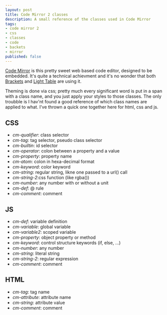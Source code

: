 ```yaml
---
layout: post
title: Code Mirror 2 classes
description: A small reference of the classes used in Code Mirror
tags: 
- code mirror 2
- css
- classes
- code
- backets
- mirror
published: false
---
```

[Code Mirror](http://codemirror.net/) is this pretty sweet web based code editor, designed to be embedded. It's quite a technical achievment and it's no wonder that both [Brackets](http://brackets.io/) and [Light Table](http://www.lighttable.com/) are using it.

Theming is done via css; pretty much every significant word is put in a span with a class name, and you just apply your styles to those classes. The only troubble is I hav'nt found a good reference of which class names are applied to what. I've thrown a quick one together here for html, css and js.

## CSS

- *cm-qualifier*: class selector
- *cm-tag*: tag selector, pseudo class selector
- *cm-builtin*: id selector
- *cm-operator*: colon between a property and a value
- *cm-property*: property name
- *cm-atom*: colon in hexa-decimal format
- *cm-keyword*: color keyword
- *cm-string*: regular string, likne one passed to a url() call
- *cm-string-2*:css function (like rgba())
- *cm-number*: any number with or without a unit
- *cm-def*: @ rule
- *cm-comment*: comment

## JS

- *cm-def*: variable definition
- *cm-variable*: global variable
- *cm-variable2*: scoped variable
- *cm-property*: object property or method
- *cm-keyword*: control structure keywords (if, else, ...)
- *cm-number*: any number
- *cm-string*: literal string
- *cm-string-2*: regular expression
- *cm-comment*: comment

## HTML

- *cm-tag*: tag name
- *cm-attribute*: attribute name
- *cm-string*: attribute value
- *cm-comment*: comment